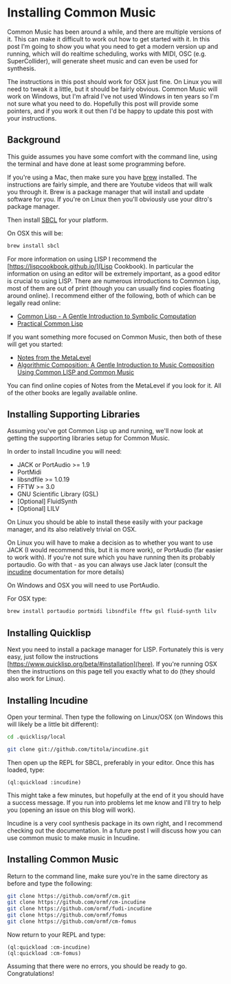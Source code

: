 # Installing Common Music

Common Music has been around a while, and there are multiple versions of it. This can make it difficult to work out how to get started with it. In this post I'm going to show you what you
need to get a modern version up and running, which will do realtime scheduling, works with MIDI, OSC (e.g. SuperCollider), will generate sheet music and can even be used for synthesis.

The instructions in this post should work for OSX just fine. On Linux you will need to tweak it a little, but it should be fairly obvious.
Common Music will work on Windows, but I'm afraid I've not used Windows in ten years so I'm not sure what you need to do. Hopefully this post will provide some pointers, and if you
work it out then I'd be happy to update this post with your instructions.

## Background
This guide assumes you have some comfort with the command line, using the terminal and have done at least some programming before.

If you're using a Mac, then make sure you have [brew](https://brew.sh/) installed. The instructions are fairly simple, and there are Youtube videos that will walk you through it. Brew is a package
manager that will install and update software for you. If you're on Linux then you'll obviously use your ditro's package manager.

Then install [SBCL](https://www.sbcl.org/) for your platform.

On OSX this will be:
```bash
brew install sbcl
```

For more information on using LISP I recommend the [https://lispcookbook.github.io/](Lisp Cookbook). In particular the information on using an editor will be extremely important,
as a good editor is crucial to using LISP. There are numerous introductions to Common Lisp, most of them are out of print (though you can usually find copies floating around online).
I recommend either of the following, both of which can be legally read online:
- [Common Lisp - A Gentle Introduction to Symbolic Computation](https://www.cs.cmu.edu/~dst/LispBook/book.pdf)
- [Practical Common Lisp](https://gigamonkeys.com/book/)

If you want something more focused on Common Music, then both of these will get you started:
- [Notes from the MetaLevel](https://www.amazon.com/Notes-Metalevel-Introduction-Computer-Composition/dp/9026519575/)
- [Algorithmic Composition: A Gentle Introduction to Music Composition Using Common LISP and Common Music](https://quod.lib.umich.edu/s/spobooks/bbv9810.0001.001/1:4/--algorithmic-composition-a-gentle-introduction-to-music?rgn=div1;view=fulltext)

You can find online copies of Notes from the MetaLevel if you look for it. All of the other books are legally available online.

## Installing Supporting Libraries
Assuming you've got Common Lisp up and running, we'll now look at getting the supporting libraries setup for Common Music.

In order to install Incudine you will need:
- JACK or PortAudio >= 1.9
- PortMidi
- libsndfile >= 1.0.19
- FFTW >= 3.0
- GNU Scientific Library (GSL)
- [Optional] FluidSynth
- [Optional] LILV

On Linux you should be able to install these easily with your package manager, and its also relatively trivial on OSX.

On Linux you will have to make a decision as to whether you want to use JACK (I would recommend this, but it is more work), or PortAudio (far easier to work with). If you're not sure which
you have running then its probably portaudio. Go with that - as you can always use Jack later (consult the [incudine](https://incudine.sourceforge.net/) documentation for more details)

On Windows and OSX you will need to use PortAudio.

For OSX type:
```bash
brew install portaudio portmidi libsndfile fftw gsl fluid-synth lilv
```


## Installing Quicklisp
Next you need to install a package manager for LISP. Fortunately this is very easy, just follow the instructions [https://www.quicklisp.org/beta/#installation](here).
If you're running OSX then the instructions on this page tell you exactly what to do (they should also work for Linux).


## Installing Incudine
Open your terminal. Then type the following on Linux/OSX (on Windows this will likely be a little bit different):

```bash
cd .quicklisp/local
```

```bash
git clone git://github.com/titola/incudine.git
```

Then open up the REPL for SBCL, preferably in your editor. Once this has loaded, type:

```common-lisp
(ql:quickload :incudine)
```

This might take a few minutes, but hopefully at the end of it you should have a success message. If you run into problems let me know and I'll try to help you (opening an issue on this blog will work).

Incudine is a very cool synthesis package in its own right, and I recommend checking out the documentation.
In a future post I will discuss how you can use common music to make music in Incudine.

## Installing Common Music
Return to the command line, make sure you're in the same directory as before and type the following:

```bash
git clone https://github.com/ormf/cm.git
git clone https://github.com/ormf/cm-incudine
git clone https://github.com/ormf/fudi-incudine
git clone https://github.com/ormf/fomus
git clone https://github.com/ormf/cm-fomus
```

Now return to your REPL and type:

```common-lisp
(ql:quickload :cm-incudine)
(ql:quickload :cm-fomus)
```

Assuming that there were no errors, you should be ready to go. Congratulations!
